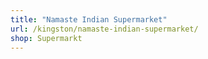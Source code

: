 ```yaml
---
title: "Namaste Indian Supermarket"
url: /kingston/namaste-indian-supermarket/
shop: Supermarkt
---
```

